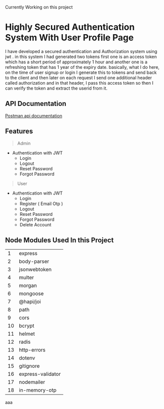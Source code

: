 Currently Working on this project


# Highly Secured Authentication System With User Profile Page
I have developed a secured authentication and Authorization system using jwt . in this system I had generated two tokens first one is an access token which has a short period of approximately 1 hour and another one is a refreshing token that has 1 year of the expiry date. basically, what I do here, on the time of user signup or login I generate this to tokens and send back to the client and then later on each request I send one additional header called authorization and in that header, I pass this access token so then I can verify the token and extract the userid from it.

## API Documentation


[Postman api documentation](https://documenter.postman.com/preview/11617094-8401f223-5e2d-4afb-8552-146ac1a0190e?environment=&versionTag=latest&apiName=CURRENT&version=latest&documentationLayout=classic-double-column&right-sidebar=303030&top-bar=FFFFFF&highlight=EF5B25
)


## Features


> Admin 

- Authentication with JWT 
  - Login 
  - Logout
  - Reset Password
  - Forgot Password 

> User

- Authentication with JWT 
  - Login 
  - Register ( Email Otp )
  - Logout
  - Reset Password
  - Forgot Password 
  - Delete Account


<h2> Node Modules Used In this Project</h2>


<table style="width:100%">

  <tr>
    <td>1</td>
    <td>express</td>
   
  </tr>
  <tr>
    <td>2</td>
    <td> body-parser </td>
  </tr>
 <tr>
    <td>3</td>
    <td> jsonwebtoken </td>
  </tr>
 <tr>
    <td>4</td>
    <td> multer </td>
  </tr><tr>
    <td>5</td>
    <td> morgan</td>
  </tr><tr>
    <td>6</td>
    <td> mongoose </td>
  </tr><tr>
    <td>7</td>
    <td> @hapi/joi </td>
  </tr><tr>
    <td>8</td>
    <td> path </td>
  </tr><tr>
    <td>9</td>
    <td> cors </td>
  </tr><tr>
    <td>10</td>
    <td> bcrypt </td>
  </tr><tr>
    <td>11</td>
    <td> helmet </td>
  </tr><tr>
    <td>12</td>
    <td> radis </td>
  </tr><tr>
    <td>13</td>
    <td> http-errors </td>
  </tr><tr>
    <td>14</td>
    <td> dotenv </td>
  </tr><tr>
    <td>15</td>
    <td> gitignore </td>
  </tr>
 <tr>
    <td>16</td>
    <td> express-validator </td>
  </tr>
  <tr>
    <td>17</td>
    <td> nodemailer</td>
  </tr>
 <tr>
    <td>18</td>
    <td> in-memory-otp</td>
  </tr>
 
</table>




aaa

